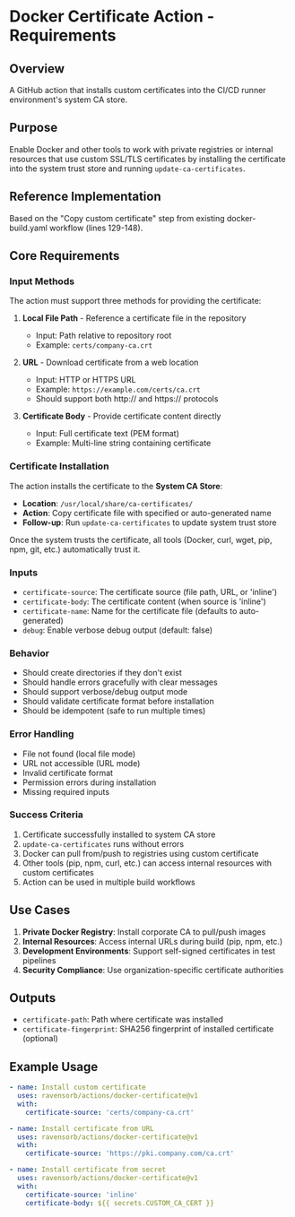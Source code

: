 # Docker Certificate Action - Requirements

## Overview
A GitHub action that installs custom certificates into the CI/CD runner environment's system CA store.

## Purpose
Enable Docker and other tools to work with private registries or internal resources that use custom SSL/TLS certificates by installing the certificate into the system trust store and running `update-ca-certificates`.

## Reference Implementation
Based on the "Copy custom certificate" step from existing docker-build.yaml workflow (lines 129-148).

## Core Requirements

### Input Methods
The action must support three methods for providing the certificate:

1. **Local File Path** - Reference a certificate file in the repository
   - Input: Path relative to repository root
   - Example: `certs/company-ca.crt`

2. **URL** - Download certificate from a web location
   - Input: HTTP or HTTPS URL
   - Example: `https://example.com/certs/ca.crt`
   - Should support both http:// and https:// protocols

3. **Certificate Body** - Provide certificate content directly
   - Input: Full certificate text (PEM format)
   - Example: Multi-line string containing certificate

### Certificate Installation
The action installs the certificate to the **System CA Store**:

- **Location**: `/usr/local/share/ca-certificates/`
- **Action**: Copy certificate file with specified or auto-generated name
- **Follow-up**: Run `update-ca-certificates` to update system trust store

Once the system trusts the certificate, all tools (Docker, curl, wget, pip, npm, git, etc.) automatically trust it.

### Inputs

- `certificate-source`: The certificate source (file path, URL, or 'inline')
- `certificate-body`: The certificate content (when source is 'inline')
- `certificate-name`: Name for the certificate file (defaults to auto-generated)
- `debug`: Enable verbose debug output (default: false)

### Behavior

- Should create directories if they don't exist
- Should handle errors gracefully with clear messages
- Should support verbose/debug output mode
- Should validate certificate format before installation
- Should be idempotent (safe to run multiple times)

### Error Handling

- File not found (local file mode)
- URL not accessible (URL mode)
- Invalid certificate format
- Permission errors during installation
- Missing required inputs

### Success Criteria

1. Certificate successfully installed to system CA store
2. `update-ca-certificates` runs without errors  
3. Docker can pull from/push to registries using custom certificate
4. Other tools (pip, npm, curl, etc.) can access internal resources with custom certificates
5. Action can be used in multiple build workflows

## Use Cases

1. **Private Docker Registry**: Install corporate CA to pull/push images
2. **Internal Resources**: Access internal URLs during build (pip, npm, etc.)
3. **Development Environments**: Support self-signed certificates in test pipelines
4. **Security Compliance**: Use organization-specific certificate authorities

## Outputs

- `certificate-path`: Path where certificate was installed
- `certificate-fingerprint`: SHA256 fingerprint of installed certificate (optional)

## Example Usage

```yaml
- name: Install custom certificate
  uses: ravensorb/actions/docker-certificate@v1
  with:
    certificate-source: 'certs/company-ca.crt'
```

```yaml
- name: Install certificate from URL
  uses: ravensorb/actions/docker-certificate@v1
  with:
    certificate-source: 'https://pki.company.com/ca.crt'
```

```yaml
- name: Install certificate from secret
  uses: ravensorb/actions/docker-certificate@v1
  with:
    certificate-source: 'inline'
    certificate-body: ${{ secrets.CUSTOM_CA_CERT }}
```


